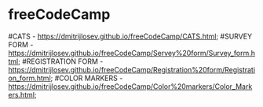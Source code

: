 # freeCodeCamp
#CATS - https://dmitrijlosev.github.io/freeCodeCamp/CATS.html;
#SURVEY FORM - https://dmitrijlosev.github.io/freeCodeCamp/Servey%20form/Survey_form.html;
#REGISTRATION FORM - https://dmitrijlosev.github.io/freeCodeCamp/Registration%20form/Registration_form.html;
#COLOR MARKERS - https://dmitrijlosev.github.io/freeCodeCamp/Color%20markers/Color_Markers.html;

